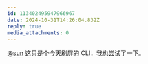 ```yaml
---
id: 113402495947966967
date: 2024-10-31T14:26:04.832Z
reply: true
media_attachments: 0
---
```


[@sun](https://jiong.us/@sun) 这只是个今天刷屏的 CLI，我也尝试了一下。

